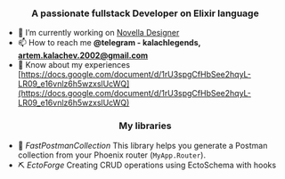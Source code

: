 <h3 align="center">A passionate fullstack Developer on Elixir language</h3>

- 🔭 I’m currently working on [Novella Designer](https://novella-designer.com/)
- 📫 How to reach me **@telegram - kalachlegends, artem.kalachev.2002@gmail.com**
- 📄 Know about my experiences [https://docs.google.com/document/d/1rU3spgCfHbSee2hqyL-LR09_e16vnlz6h5wzxslUcWQ](https://docs.google.com/document/d/1rU3spgCfHbSee2hqyL-LR09_e16vnlz6h5wzxslUcWQ)

<h3 align="center">My libraries</h3>

- 📜 *FastPostmanCollection* This library helps you generate a Postman collection from your Phoenix router (`MyApp.Router`).
- ⛏️ *EctoForge* Creating CRUD operations using EctoSchema with hooks
